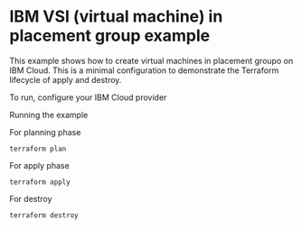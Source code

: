 # IBM VSI (virtual machine) in placement group example

This example shows how to create virtual machines in placement groupo on IBM Cloud. This is a minimal configuration to 
demonstrate the Terraform lifecycle of apply and destroy. 

To run, configure your IBM Cloud provider

Running the example

For planning phase

```shell
terraform plan
```

For apply phase

```shell
terraform apply
```

For destroy

```shell
terraform destroy
```